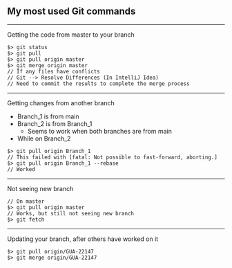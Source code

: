 ## My most used Git commands

----
Getting the code from master to your branch
```
$> git status
$> git pull
$> git pull origin master
$> git merge origin master
// If any files have conflicts
// Git --> Resolve Differences (In IntelliJ Idea)
// Need to commit the results to complete the merge process
```
----
Getting changes from another branch
* Branch_1 is from main
* Branch_2 is from Branch_1 
  * Seems to work when both branches are from main
* While on Branch_2
```
$> git pull origin Branch_1
// This failed with [fatal: Not possible to fast-forward, aborting.]
$> git pull origin Branch_1 --rebase
// Worked
```
----
Not seeing new branch
```
// On master
$> git pull origin master
// Works, but still not seeing new branch
$> git fetch
```
----
Updating your branch, after others have worked on it
```
$> git pull origin/GUA-22147
$> git merge origin/GUA-22147
```

